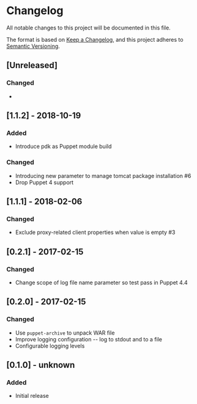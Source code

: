 # Changelog
All notable changes to this project will be documented in this file.

The format is based on [Keep a Changelog](https://keepachangelog.com/en/1.0.0/),
and this project adheres to [Semantic Versioning](https://semver.org/spec/v2.0.0.html).

## [Unreleased]

### Changed
-

## [1.1.2] - 2018-10-19

### Added
- Introduce pdk as Puppet module build

### Changed
- Introducing new parameter to manage tomcat package installation #6
- Drop Puppet 4 support

## [1.1.1] - 2018-02-06

### Changed
- Exclude proxy-related client properties when value is empty #3

## [0.2.1] - 2017-02-15

### Changed
- Change scope of log file name parameter so test pass in Puppet 4.4

## [0.2.0] - 2017-02-15

### Changed
- Use `puppet-archive` to unpack WAR file
- Improve logging configuration -- log to stdout and to a file
- Configurable logging levels

## [0.1.0] - unknown

### Added
- Initial release
